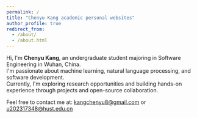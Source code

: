 ```yaml
---
permalink: /
title: "Chenyu Kang academic personal websites"
author_profile: true
redirect_from: 
  - /about/
  - /about.html
---
```

Hi, I'm **Chenyu Kang**, an undergraduate student majoring in Software Engineering in Wuhan, China.  
I'm passionate about machine learning, natural language processing, and software development.  
Currently, I'm exploring research opportunities and building hands-on experience through projects and open-source collaboration.

Feel free to contact me at: kangchenyu8@gmail.com or u202317348@hust.edu.cn

